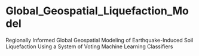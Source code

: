 # Global_Geospatial_Liquefaction_Model
Regionally Informed Global Geospatial Modeling of Earthquake-Induced Soil Liquefaction Using a System of Voting Machine Learning Classifiers
